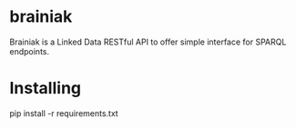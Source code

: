 brainiak
========

Brainiak is a Linked Data RESTful API to offer simple interface for SPARQL endpoints.

Installing
==========

pip install -r requirements.txt
